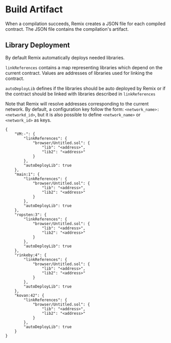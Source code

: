 Build Artifact
==============

When a compilation succeeds, Remix creates a JSON file for each compiled contract.
The JSON file contains the compilation's artifact.

Library Deployment
------------------

By default Remix automatically deploys needed libraries.

`linkReferences` contains a map representing libraries which depend on the current contract. 
Values are addresses of libraries used for linking the contract.

`autoDeployLib` defines if the libraries should be auto deployed by Remix or if the contract should be linked with libraries described in `linkReferences`

Note that Remix will resolve addresses corresponding to the current network.
By default, a configuration key follow the form: `<network_name>:<networkd_id>`, but it is also possible
to define `<network_name>` or `<network_id>` as keys.

```
{
	"VM:-": {
		"linkReferences": {
			"browser/Untitled.sol": {
				"lib": "<address>",
				"lib2": "<address>"
			}
		},
		"autoDeployLib": true
	},
	"main:1": {
		"linkReferences": {
			"browser/Untitled.sol": {
				"lib": "<address>",
				"lib2": "<address>"
			}
		},
		"autoDeployLib": true
	},
	"ropsten:3": {
		"linkReferences": {
			"browser/Untitled.sol": {
				"lib": "<address>",
				"lib2": "<address>"
			}
		},
		"autoDeployLib": true
	},
	"rinkeby:4": {
		"linkReferences": {
			"browser/Untitled.sol": {
				"lib": "<address>",
				"lib2": "<address>"
			}
		},
		"autoDeployLib": true
	},
	"kovan:42": {
		"linkReferences": {
			"browser/Untitled.sol": {
				"lib": "<address>",
				"lib2": "<address>"
			}
		},
		"autoDeployLib": true
	}
}
```
